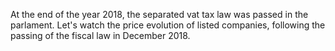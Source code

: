 At the end of the year 2018, the separated vat tax law was passed in the parlament. Let's watch the price evolution of listed companies, following the passing of the fiscal law in December 2018.  